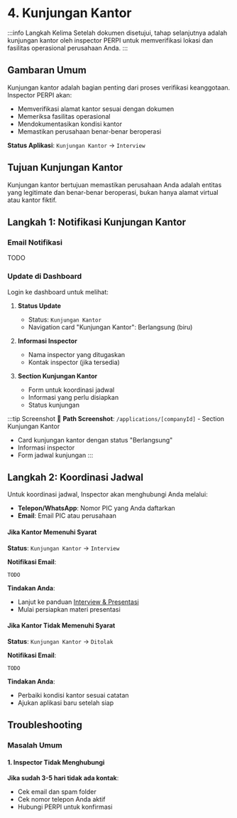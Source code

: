 # 4. Kunjungan Kantor

:::info Langkah Kelima
Setelah dokumen disetujui, tahap selanjutnya adalah kunjungan kantor oleh inspector PERPI untuk memverifikasi lokasi dan fasilitas operasional perusahaan Anda.
:::

## Gambaran Umum

Kunjungan kantor adalah bagian penting dari proses verifikasi keanggotaan. Inspector PERPI akan:
- Memverifikasi alamat kantor sesuai dengan dokumen
- Memeriksa fasilitas operasional
- Mendokumentasikan kondisi kantor
- Memastikan perusahaan benar-benar beroperasi

**Status Aplikasi**: `Kunjungan Kantor` → `Interview`

## Tujuan Kunjungan Kantor
Kunjungan kantor bertujuan memastikan perusahaan Anda adalah entitas yang legitimate dan benar-benar beroperasi, bukan hanya alamat virtual atau kantor fiktif.

## Langkah 1: Notifikasi Kunjungan Kantor

### Email Notifikasi
TODO

### Update di Dashboard

Login ke dashboard untuk melihat:

1. **Status Update**
   - Status: `Kunjungan Kantor`
   - Navigation card "Kunjungan Kantor": Berlangsung (biru)

2. **Informasi Inspector**
   - Nama inspector yang ditugaskan
   - Kontak inspector (jika tersedia)

3. **Section Kunjungan Kantor**
   - Form untuk koordinasi jadwal
   - Informasi yang perlu disiapkan
   - Status kunjungan

:::tip Screenshot
📸 **Path Screenshot**: `/applications/[companyId]` - Section Kunjungan Kantor
- Card kunjungan kantor dengan status "Berlangsung"
- Informasi inspector
- Form jadwal kunjungan
:::

## Langkah 2: Koordinasi Jadwal
Untuk koordinasi jadwal, Inspector akan menghubungi Anda melalui:
- **Telepon/WhatsApp**: Nomor PIC yang Anda daftarkan
- **Email**: Email PIC atau perusahaan

#### Jika Kantor Memenuhi Syarat

**Status**: `Kunjungan Kantor` → `Interview`

**Notifikasi Email**:
```
TODO
```

**Tindakan Anda**:
- Lanjut ke panduan [Interview & Presentasi](./05-interview.md)
- Mulai persiapkan materi presentasi

#### Jika Kantor Tidak Memenuhi Syarat

**Status**: `Kunjungan Kantor` → `Ditolak`

**Notifikasi Email**:
```
TODO
```

**Tindakan Anda**:
- Perbaiki kondisi kantor sesuai catatan
- Ajukan aplikasi baru setelah siap

## Troubleshooting

### Masalah Umum

#### 1. Inspector Tidak Menghubungi

**Jika sudah 3-5 hari tidak ada kontak**:
- Cek email dan spam folder
- Cek nomor telepon Anda aktif
- Hubungi PERPI untuk konfirmasi
